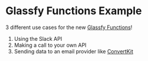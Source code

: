 # Glassfy Functions Example

3 different use cases for the new [Glassfy Functions](https://docs.glassfy.io/docs/glassfy-function)!

1. Using the Slack API
2. Making a call to your own API
3. Sending data to an email provider like [ConvertKit](https://convertkit.com/)
